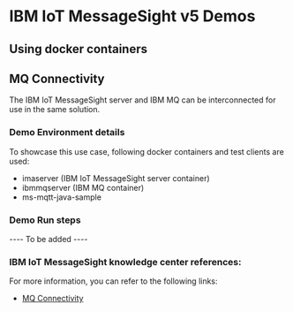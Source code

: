 # IBM IoT MessageSight v5 Demos
## Using docker containers

## MQ Connectivity

The IBM IoT MessageSight server and IBM MQ can be interconnected for use in the same solution.

### Demo Environment details

To showcase this use case, following docker containers and test clients are used:

- imaserver (IBM IoT MessageSight server container)
- ibmmqserver (IBM MQ container)
- ms-mqtt-java-sample


### Demo Run steps

---- To be added ----


### IBM IoT MessageSight knowledge center references:

For more information, you can refer to the following links:

- [MQ Connectivity](https://www.ibm.com/support/knowledgecenter/SSWMAJ_5.0.0/com.ibm.ism.doc/Overview/ov00070.html)



